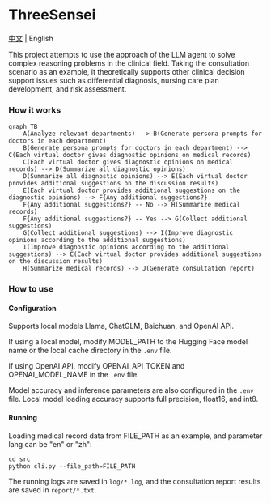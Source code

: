 # ThreeSensei

[中文](README_zh.md) | English


This project attempts to use the approach of the LLM agent to solve complex reasoning problems in the clinical field. Taking the consultation scenario as an example, it theoretically supports other clinical decision support issues such as differential diagnosis, nursing care plan development, and risk assessment.

### How it works

```mermaid
graph TB
    A(Analyze relevant departments) --> B(Generate persona prompts for doctors in each department)
    B(Generate persona prompts for doctors in each department) --> C(Each virtual doctor gives diagnostic opinions on medical records)
    C(Each virtual doctor gives diagnostic opinions on medical records) --> D(Summarize all diagnostic opinions)
    D(Summarize all diagnostic opinions) --> E(Each virtual doctor provides additional suggestions on the discussion results)
    E(Each virtual doctor provides additional suggestions on the diagnostic opinions) --> F{Any additional suggestions?}
    F{Any additional suggestions?} -- No --> H(Summarize medical records)
    F{Any additional suggestions?} -- Yes --> G(Collect additional suggestions)
    G(Collect additional suggestions) --> I(Improve diagnostic opinions according to the additional suggestions)
    I(Improve diagnostic opinions according to the additional suggestions) --> E(Each virtual doctor provides additional suggestions on the discussion results)
    H(Summarize medical records) --> J(Generate consultation report)
```

### How to use

#### Configuration

Supports local models Llama, ChatGLM, Baichuan, and OpenAI API.

If using a local model, modify MODEL_PATH to the Hugging Face model name or the local cache directory in the `.env` file.

If using OpenAI API, modify OPENAI_API_TOKEN and OPENAI_MODEL_NAME in the `.env` file.

Model accuracy and inference parameters are also configured in the `.env` file. Local model loading accuracy supports full precision, float16, and int8.

#### Running

Loading medical record data from FILE_PATH as an example, and parameter lang can be "en" or "zh":
```
cd src
python cli.py --file_path=FILE_PATH
```
The running logs are saved in `log/*.log`, and the consultation report results are saved in `report/*.txt`.
